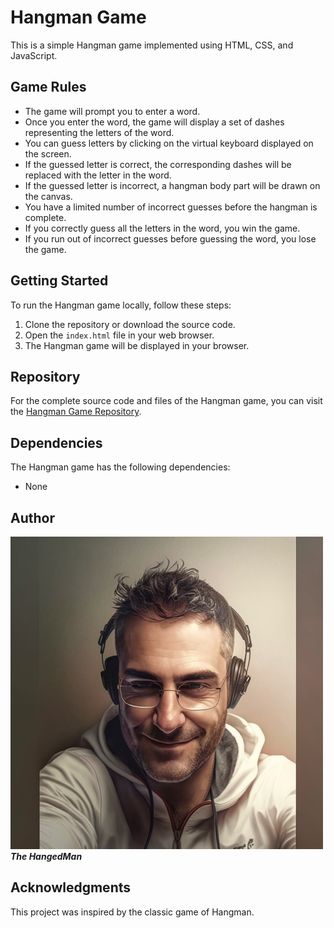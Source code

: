# Hangman Game

This is a simple Hangman game implemented using HTML, CSS, and JavaScript.

## Game Rules
- The game will prompt you to enter a word.
- Once you enter the word, the game will display a set of dashes representing the letters of the word.
- You can guess letters by clicking on the virtual keyboard displayed on the screen.
- If the guessed letter is correct, the corresponding dashes will be replaced with the letter in the word.
- If the guessed letter is incorrect, a hangman body part will be drawn on the canvas.
- You have a limited number of incorrect guesses before the hangman is complete.
- If you correctly guess all the letters in the word, you win the game.
- If you run out of incorrect guesses before guessing the word, you lose the game.

## Getting Started
To run the Hangman game locally, follow these steps:
1. Clone the repository or download the source code.
2. Open the `index.html` file in your web browser.
3. The Hangman game will be displayed in your browser.

## Repository
For the complete source code and files of the Hangman game, you can visit the [Hangman Game Repository](https://github.com/FarhadIbrahimov/jsTasks/tree/main/jsTasks/domPracticeHangman).

## Dependencies
The Hangman game has the following dependencies:

- None

## Author
![The HangedMan](author.png)  
***The HangedMan***

## Acknowledgments
This project was inspired by the classic game of Hangman.
